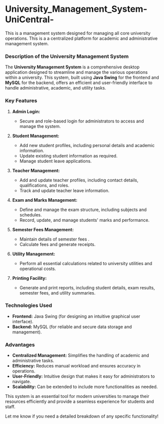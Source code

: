 # University_Management_System-UniCentral-
This is a management system designed for managing all core university operations. This is a  a centralized platform for  academic and administrative management system. 
### Description of the University Management System  

The **University Management System** is a comprehensive desktop application designed to streamline and manage the various operations within a university. This system, built using **Java Swing** for the frontend and **MySQL** for the backend, offers an efficient and user-friendly interface to handle administrative, academic, and utility tasks.  

### Key Features  

1. **Admin Login:**  
   - Secure and role-based login for administrators to access and manage the system.  

2. **Student Management:**  
   - Add new student profiles, including personal details and academic information.  
   - Update existing student information as required.  
   - Manage student leave applications.  

3. **Teacher Management:**  
   - Add and update teacher profiles, including contact details, qualifications, and roles.  
   - Track and update teacher leave information.  

4. **Exam and Marks Management:**  
   - Define and manage the exam structure, including subjects and schedules.  
   - Record, update, and manage students' marks and performance.  

5. **Semester Fees Management:**  
   - Maintain details of semester fees .  
   - Calculate  fees and generate receipts.  

6. **Utility Management:**  
   - Perform all essential calculations related to university utilities and operational costs.  

7. **Printing Facility:**  
   - Generate and print reports, including student details, exam results, semester fees, and utility summaries.  

### Technologies Used  
- **Frontend:** Java Swing (for designing an intuitive graphical user interface).  
- **Backend:** MySQL (for reliable and secure data storage and management).  

### Advantages  
- **Centralized Management:** Simplifies the handling of academic and administrative tasks.  
- **Efficiency:** Reduces manual workload and ensures accuracy in operations.  
- **User-Friendly:** Intuitive design that makes it easy for administrators to navigate.  
- **Scalability:** Can be extended to include more functionalities as needed.  

This system is an essential tool for modern universities to manage their resources efficiently and provide a seamless experience for students and staff.  

Let me know if you need a detailed breakdown of any specific functionality!

